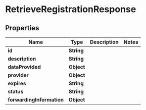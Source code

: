 

# RetrieveRegistrationResponse


## Properties

| Name | Type | Description | Notes |
|------------ | ------------- | ------------- | -------------|
|**id** | **String** |  |  |
|**description** | **String** |  |  |
|**dataProvided** | **Object** |  |  |
|**provider** | **Object** |  |  |
|**expires** | **String** |  |  |
|**status** | **String** |  |  |
|**forwardingInformation** | **Object** |  |  |



